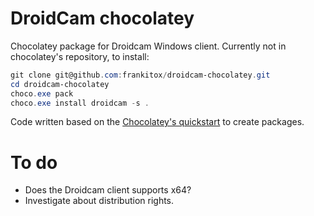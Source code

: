 # DroidCam chocolatey

Chocolatey package for Droidcam Windows client. Currently not in
chocolatey's repository, to install:

```ps1
git clone git@github.com:frankitox/droidcam-chocolatey.git
cd droidcam-chocolatey
choco.exe pack
choco.exe install droidcam -s .
```

Code written based on the [Chocolatey's quickstart](https://chocolatey.org/docs/CreatePackagesQuickStart)
to create packages.

# To do

- Does the Droidcam client supports x64?
- Investigate about distribution rights.
